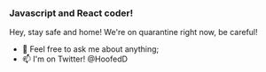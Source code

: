 ### Javascript and React coder!

Hey, stay safe and home! We're on quarantine right now, be careful!

- 💬 Feel free to ask me about anything;
- 📫 I'm on Twitter! @HoofedD

